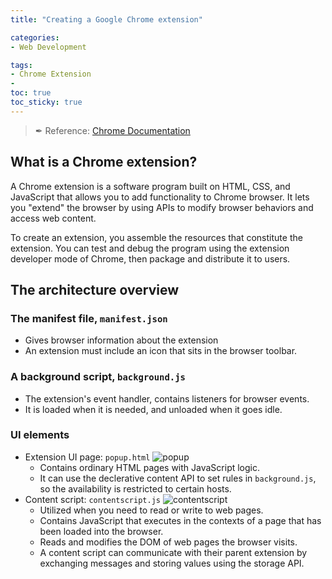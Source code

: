 ```yaml
---
title: "Creating a Google Chrome extension"

categories: 
- Web Development

tags:
- Chrome Extension
- 
toc: true
toc_sticky: true
---
```


> ✒ Reference: [Chrome Documentation](https://developer.chrome.com/docs/extensions/)

## What is a Chrome extension?

A Chrome extension is a software program built on HTML, CSS, and JavaScript that allows you to add functionality to Chrome browser. It lets you "extend" the browser by using APIs to modify browser behaviors and access web content.

To create an extension, you assemble the resources that constitute the extension. You can test and debug the program using the extension developer mode of Chrome, then package and distribute it to users.

## The architecture overview

### The manifest file, `manifest.json`

- Gives browser information about the extension
- An extension must include an icon that sits in the browser toolbar.

### A background script, `background.js`

- The extension's event handler, contains listeners for browser events.
- It is loaded when it is needed, and unloaded when it goes idle.

### UI elements

- Extension UI page: `popup.html`
  ![popup](https://wd.imgix.net/image/BrQidfK9jaQyIHwdw91aVpkPiib2/8oLwFaq0VFIQtw4mcA91.png?auto=format&w=338)
  - Contains ordinary HTML pages with JavaScript logic.
  - It can use the declerative content API to set rules in `background.js`, so the availability is restricted to certain hosts.
- Content script: `contentscript.js`
  ![contentscript](https://wd.imgix.net/image/BrQidfK9jaQyIHwdw91aVpkPiib2/466ftDp0EXB4E1XeaGh0.png?auto=format&w=439)
  - Utilized when you need to read or write to web pages.
  - Contains JavaScript that executes in the contexts of a page that has been loaded into the browser.
  - Reads and modifies the DOM of web pages the browser visits.
  - A content script can communicate with their parent extension by exchanging messages and storing values using the storage API.